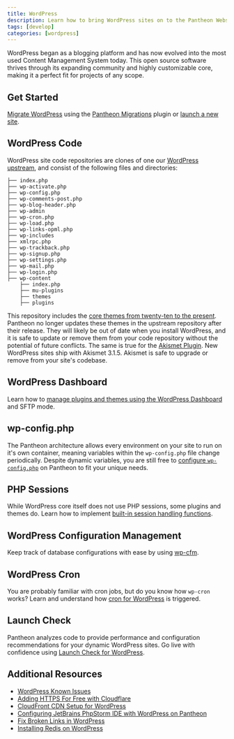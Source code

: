 ```yaml
---
title: WordPress
description: Learn how to bring WordPress sites on to the Pantheon Website Management Platform, and considerations for developing and running them.
tags: [develop]
categories: [wordpress]
---
```


WordPress began as a blogging platform and has now evolved into the most used Content Management System today. This open source software thrives through its expanding community and highly customizable core, making it a perfect fit for projects of any scope.

## Get Started
[Migrate WordPress](/docs/migrate-wordpress) using the [Pantheon Migrations](https://wordpress.org/plugins/bv-pantheon-migration/) plugin or [launch a new site](/docs/launch-wordpress).
## WordPress Code
WordPress site code repositories are clones of one our [WordPress upstream](https://github.com/pantheon-systems/wordpress), and consist of the following files and directories:
```
├── index.php
├── wp-activate.php
├── wp-config.php
├── wp-comments-post.php
├── wp-blog-header.php
├── wp-admin
├── wp-cron.php
├── wp-load.php
├── wp-links-opml.php
├── wp-includes
├── xmlrpc.php
├── wp-trackback.php
├── wp-signup.php
├── wp-settings.php
├── wp-mail.php
├── wp-login.php
├── wp-content
    ├── index.php
    ├── mu-plugins
    ├── themes
    ├── plugins
```
This repository includes the [core themes from twenty-ten to the present](https://github.com/pantheon-systems/WordPress/tree/master/wp-content/themes). Pantheon no longer updates these themes in the upstream repository after their release. They will likely be out of date when you install WordPress, and it is safe to update or remove them from your code repository without the potential of future conflicts.
The same is true for the [Akismet Plugin](https://github.com/pantheon-systems/wordpress/tree/master/wp-content/plugins). New WordPress sites ship with Akismet 3.1.5. Akismet is safe to upgrade or remove from your site's codebase.
## WordPress Dashboard
Learn how to [manage plugins and themes using the WordPress Dashboard](/docs/more-sftp#manage-plugins-and-themes-with-wp-admin) and SFTP mode.
## wp-config.php
The Pantheon architecture allows every environment on your site to run on it's own container, meaning variables within the `wp-config.php` file change periodically. Despite dynamic variables, you are still free to [configure `wp-config.php`](/docs/wp-config-php) on Pantheon to fit your unique needs.
## PHP Sessions
While WordPress core itself does not use PHP sessions, some plugins and themes do. Learn how to implement [built-in session handling functions](/docs/wordpress-sessions).
## WordPress Configuration Management
Keep track of database configurations with ease by using [wp-cfm](/docs/wp-cfm).
## WordPress Cron
You are probably familiar with cron jobs, but do you know how `wp-cron` works? Learn and understand how [cron for WordPress](/docs/wordpress-cron) is triggered.
## Launch Check
Pantheon analyzes code to provide performance and configuration recommendations for your dynamic WordPress sites. Go live with confidence using [Launch Check for WordPress](/docs/wordpress-launch-check).
## Additional Resources
- [WordPress Known Issues](/docs/wordpress-known-issues)
- [Adding HTTPS For Free with Cloudflare](/docs/guides/cloudflare-enable-https/)
- [CloudFront CDN Setup for WordPress](/docs/wordpress-cloudfront)
- [Configuring JetBrains PhpStorm IDE with WordPress on Pantheon](/docs/wordpress-phpstorm)
- [Fix Broken Links in WordPress](/docs/wordpress-broken-links)
- [Installing Redis on WordPress](/docs/wordpress-redis)
